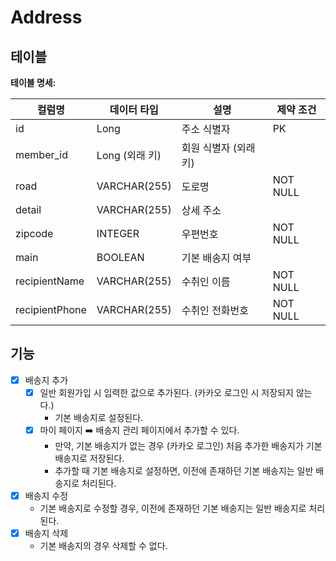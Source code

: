 # Address
## 테이블

**테이블 명세:**

| 컬럼명            | 데이터 타입       | 설명            | 제약 조건    |
|----------------|--------------|---------------|----------|
| id             | Long         | 주소 식별자        | PK       |
| member_id      | Long (외래 키)  | 회원 식별자 (외래 키) |          |
| road           | VARCHAR(255) | 도로명           | NOT NULL |
| detail         | VARCHAR(255) | 상세 주소         |          |
| zipcode        | INTEGER      | 우편번호          | NOT NULL |
| main           | BOOLEAN      | 기본 배송지 여부     |          |
| recipientName  | VARCHAR(255) | 수취인 이름        | NOT NULL |
| recipientPhone | VARCHAR(255) | 수취인 전화번호      | NOT NULL |


## 기능
- [x] 배송지 추가
  - [x] 일반 회원가입 시 입력한 값으로 추가된다. (카카오 로그인 시 저장되지 않는다.)
     - 기본 배송지로 설정된다.
  - [x] 마이 페이지 ➡️ 배송지 관리 페이지에서 추가할 수 있다.
     - 만약, 기본 배송지가 없는 경우 (카카오 로그인) 처음 추가한 배송지가 기본 배송지로 저장된다.
     - 추가할 때 기본 배송지로 설정하면, 이전에 존재하던 기본 배송지는 일반 배송지로 처리된다.
- [x] 배송지 수정
  - 기본 배송지로 수정할 경우, 이전에 존재하던 기본 배송지는 일반 배송지로 처리된다.
- [x] 배송지 삭제 
  - 기본 배송지의 경우 삭제할 수 없다.